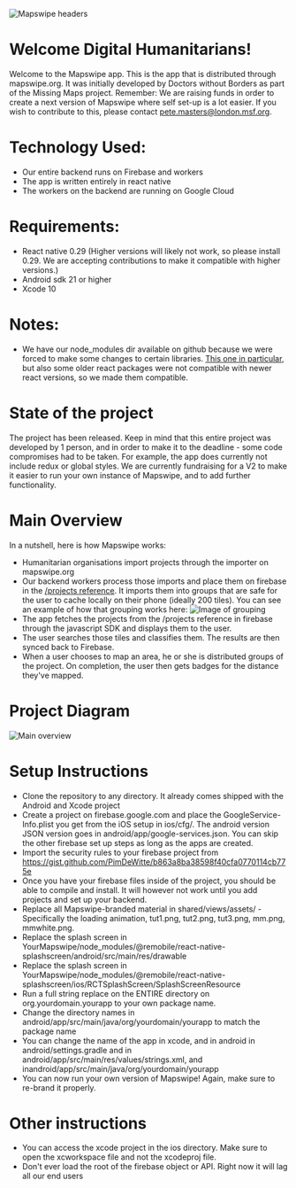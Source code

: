 ![Mapswipe headers](http://i.imgur.com/MWhmHpW.jpg)
# Welcome Digital Humanitarians!
Welcome to the Mapswipe app. This is the app that is distributed through mapswipe.org. It was initially developed by Doctors without Borders as part of the Missing Maps project. Remember: We are raising funds in order to create a next version of Mapswipe where self set-up is a lot easier. If you wish to contribute to this, please contact pete.masters@london.msf.org.

# Technology Used:
- Our entire backend runs on Firebase and workers
- The app is written entirely in react native
- The workers on the backend are running on Google Cloud

# Requirements:
- React native 0.29 (Higher versions will likely not work, so please install 0.29. We are accepting contributions to make it compatible with higher versions.)
- Android sdk 21 or higher
- Xcode 10

# Notes:
- We have our node_modules dir available on github because we were forced to make some changes to certain libraries. [This one in particular](https://github.com/leecade/react-native-swiper/issues/111#issuecomment-227443561), but also some older react packages were not compatible with newer react versions, so we made them compatible.

# State of the project
The project has been released. Keep in mind that this entire project was developed by 1 person, and in order to make it to the deadline - some code compromises had to be taken. For example, the app does currently not include redux or global styles. We are currently fundraising for a V2 to make it easier to run your own instance of Mapswipe, and to add further functionality.

# Main Overview
In a nutshell, here is how Mapswipe works:
- Humanitarian organisations import projects through the importer on mapswipe.org
- Our backend workers process those imports and place them on firebase in the [/projects reference](https://msf-mapswipe.firebaseio.com/projects.json). It imports them into groups that are safe for the user to cache locally on their phone (ideally 200 tiles). You can see an example of how that grouping works here: ![Image of grouping](http://i.imgur.com/giQq43i.jpg)
- The app fetches the projects from the /projects reference in firebase through the javascript SDK and displays them to the user.
- The user searches those tiles and classifies them. The results are then synced back to Firebase.
- When a user chooses to map an area, he or she is distributed groups of the project. On completion, the user then gets badges for the distance they've mapped.

# Project Diagram
![Main overview](http://i.imgur.com/PYT62JF.png)

# Setup Instructions

- Clone the repository to any directory. It already comes shipped with the Android and Xcode project
- Create a project on firebase.google.com and place the GoogleService-Info.plist you get from the iOS setup in ios/cfg/. The android version JSON version goes in android/app/google-services.json. You can skip the other firebase set up steps as long as the apps are created.
- Import the security rules to your firebase project from https://gist.github.com/PimDeWitte/b863a8ba38598f40cfa0770114cb775e
- Once you have your firebase files inside of the project, you should be able to compile and install. It will however not work until you add projects and set up your backend.
- Replace all Mapswipe-branded material in shared/views/assets/ - Specifically the loading animation, tut1.png, tut2.png, tut3.png, mm.png, mmwhite.png.
- Replace the splash screen in YourMapswipe/node_modules/@remobile/react-native-splashscreen/android/src/main/res/drawable
- Replace the splash screen in YourMapswipe/node_modules/@remobile/react-native-splashscreen/ios/RCTSplashScreen/SplashScreenResource
- Run a full string replace on the ENTIRE directory on org.yourdomain.yourapp to your own package name.
- Change the directory names in android/app/src/main/java/org/yourdomain/yourapp to match the package name
- You can change the name of the app in xcode, and in android in android/settings.gradle and in android/app/src/main/res/values/strings.xml, and inandroid/app/src/main/java/org/yourdomain/yourapp
- You can now run your own version of Mapswipe! Again, make sure to re-brand it properly.

# Other instructions
- You can access the xcode project in the ios directory. Make sure to open the xcworkspace file and not the xcodeproj file.
- Don't ever load the root of the firebase object or API. Right now it will lag all our end users


